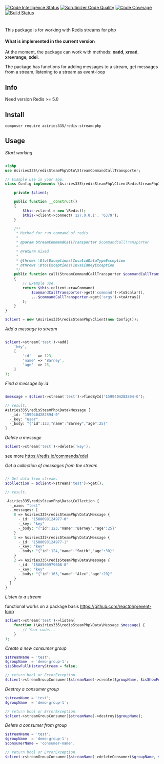 [![Code Intelligence Status](https://scrutinizer-ci.com/g/asiries335/redis-streams-php/badges/code-intelligence.svg?b=master)](https://scrutinizer-ci.com/code-intelligence)
[![Scrutinizer Code Quality](https://scrutinizer-ci.com/g/asiries335/redis-streams-php/badges/quality-score.png?b=master)](https://scrutinizer-ci.com/g/asiries335/redis-streams-php/?branch=master)
[![Code Coverage](https://scrutinizer-ci.com/g/asiries335/redis-streams-php/badges/coverage.png?b=master)](https://scrutinizer-ci.com/g/asiries335/redis-streams-php/?branch=master)
[![Build Status](https://scrutinizer-ci.com/g/asiries335/redis-streams-php/badges/build.png?b=master)](https://scrutinizer-ci.com/g/asiries335/redis-streams-php/build-status/master)

#
This package is for working with Redis streams for php

#### **What is implemented in the current version**

At the moment, the package can work with methods: **xadd**, **xread**, **xrevrange**, **xdel**.

The package has functions for adding messages to a stream,
get messages from a stream, 
listening to a stream as event-loop

## Info

Need version Redis >= 5.0

## Install

`composer require asiries335/redis-stream-php`

## Usage

_Start working_
```php

<?php
use Asiries335\redisSteamPhp\Dto\StreamCommandCallTransporter;

// Example use in your app.
class Config implements \Asiries335\redisSteamPhp\ClientRedisStreamPhpInterface {

    private $client;

    public function __construct()
    {
        $this->client = new \Redis();
        $this->client->connect('127.0.0.1', '6379');
    }

    /**
     * Method for run command of redis
     *
     * @param StreamCommandCallTransporter $commandCallTransporter
     *
     * @return mixed
     *
     * @throws \Dto\Exceptions\InvalidDataTypeException
     * @throws \Dto\Exceptions\InvalidKeyException
     */
    public function call(StreamCommandCallTransporter $commandCallTransporter)
    {
        // Example use.
        return $this->client->rawCommand(
            $commandCallTransporter->get('command')->toScalar(),
            ...$commandCallTransporter->get('args')->toArray()
        );
    }
}

$client = new \Asiries335\redisSteamPhp\Client(new Config());
```

_Add a message to stream_

```php

$client->stream('test')->add(
    'key',
    [
        'id'   => 123,
        'name' => 'Barney',
        'age'  => 25,
    ]
);
```

_Find a message by id_

```php

$message = $client->stream('test')->findById('1599404282894-0');

// result.
Asiries335\redisSteamPhp\Data\Message {
  -_id: "1599404282894-0"
  -_key: "user"
  -_body: "{"id":123,"name":"Barney","age":25}"
}

```

_Delete a message_

```php
$client->stream('test')->delete('key');
```

see more https://redis.io/commands/xdel

_Get a collection of messages from the stream_

```php

// Get data from stream.
$collection = $client->stream('test')->get();

// result.

 Asiries335\redisSteamPhp\Data\Collection {
  -_name: "test"
  -_messages: [
    0 => Asiries335\redisSteamPhp\Data\Message {
      -_id: "1588098124977-0"
      -_key: "key"
      -_body: "{"id":123,"name":"Barney","age":25}"
    }
    1 => Asiries335\redisSteamPhp\Data\Message {
      -_id: "1588098124977-1"
      -_key: "key"
      -_body: "{"id":124,"name":"Smith","age":30}"
    }
    2 => Asiries335\redisSteamPhp\Data\Message {
      -_id: "1588500979608-0"
      -_key: "key"
      -_body: "{"id":163,"name":"Alex","age":20}"
    }
  ]
}

```

_Listen to a stream_

functional works on a package basis https://github.com/reactphp/event-loop

```php
$client->stream('test')->listen(
    function (\Asiries335\redisSteamPhp\Data\Message $message) {
        // Your code...
    }
);
```


_Create a new consumer group_

```php
$streamName = 'test';
$groupName  = 'demo-group-1';
$isShowFullHistoryStream = false;

// return bool or ErrorException.
$client->streamGroupConsumer($streamName)->create($groupName, $isShowFullHistoryStream);
```

_Destroy a consumer group_

```php
$streamName = 'test';
$groupName  = 'demo-group-1';

// return bool or ErrorException.
$client->streamGroupConsumer($streamName)->destroy($groupName);
```

_Delete a consumer from group_
```php
$streamName = 'test';
$groupName  = 'demo-group-1';
$consumerName = 'consumer-name';

// return bool or ErrorException.
$client->streamGroupConsumer($streamName)->deleteConsumer($groupName, $consumerName);
```